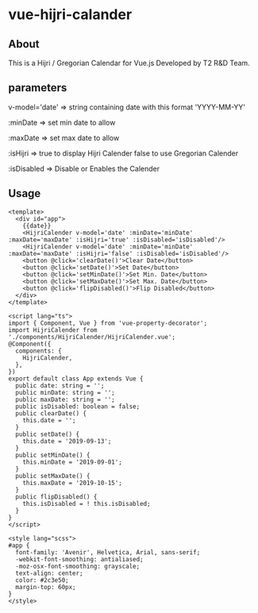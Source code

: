# vue-hijri-calander
## About
This is a Hijri / Gregorian Calendar for Vue.js Developed by T2 R&D Team.

## parameters
v-model='date' => string containing date with this format 'YYYY-MM-YY'

:minDate  => set min date to allow

:maxDate  => set max date to allow

:isHijri => true to display Hijri Calender false to use Gregorian Calender

:isDisabled => Disable or Enables the Calender
## Usage
```
<template>
  <div id="app">
    {{date}}
    <HijriCalender v-model='date' :minDate='minDate' :maxDate='maxDate' :isHijri='true' :isDisabled='isDisabled'/>
    <HijriCalender v-model='date' :minDate='minDate' :maxDate='maxDate' :isHijri='false' :isDisabled='isDisabled'/>
    <button @click='clearDate()'>Clear Date</button>
    <button @click='setDate()'>Set Date</button>
    <button @click='setMinDate()'>Set Min. Date</button>
    <button @click='setMaxDate()'>Set Max. Date</button>
    <button @click='flipDisabled()'>Flip Disabled</button>
  </div>
</template>

<script lang="ts">
import { Component, Vue } from 'vue-property-decorator';
import HijriCalender from './components/HijriCalender/HijriCalender.vue';
@Component({
  components: {
    HijriCalender,
  },
})
export default class App extends Vue {
  public date: string = '';
  public minDate: string = '';
  public maxDate: string = '';
  public isDisabled: boolean = false;
  public clearDate() {
    this.date = '';
  }
  public setDate() {
    this.date = '2019-09-13';
  }
  public setMinDate() {
    this.minDate = '2019-09-01';
  }
  public setMaxDate() {
    this.maxDate = '2019-10-15';
  }
  public flipDisabled() {
    this.isDisabled = ! this.isDisabled;
  }
}
</script>

<style lang="scss">
#app {
  font-family: 'Avenir', Helvetica, Arial, sans-serif;
  -webkit-font-smoothing: antialiased;
  -moz-osx-font-smoothing: grayscale;
  text-align: center;
  color: #2c3e50;
  margin-top: 60px;
}
</style>


```